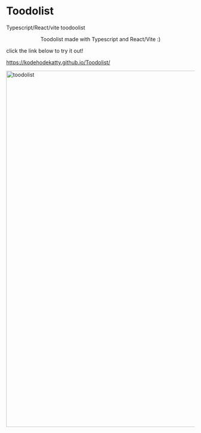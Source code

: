 # Toodolist
Typescript/React/vite toodoolist 

<p align="center">
Toodolist made with Typescript and React/Vite :)

click the link below to try it out!

https://kodehodekatty.github.io/Toodolist/
  
  </p>

<img width="953" alt="toodolist" src="https://user-images.githubusercontent.com/112854862/227537395-a127205e-c86a-4aa9-92d1-3aa5f8cb23a2.png">
